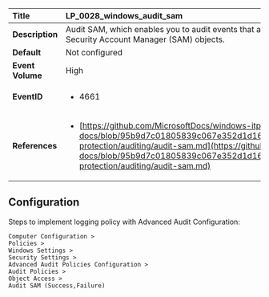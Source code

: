 | Title            | LP_0028_windows_audit_sam                                                                     |
|:-----------------|:--------------------------------------------------------------------------------|
| **Description**  | Audit SAM, which enables you to audit events that are  generated by attempts to access Security Account Manager  (SAM) objects.                                                               |
| **Default**      | Not configured                                                                   |
| **Event Volume** | High                                                                    |
| **EventID**      | <ul><li>4661</li></ul>         |
| **References**   | <ul><li>[https://github.com/MicrosoftDocs/windows-itpro-docs/blob/95b9d7c01805839c067e352d1d16702604b15f11/windows/security/threat-protection/auditing/audit-sam.md](https://github.com/MicrosoftDocs/windows-itpro-docs/blob/95b9d7c01805839c067e352d1d16702604b15f11/windows/security/threat-protection/auditing/audit-sam.md)</li></ul> |



## Configuration

Steps to implement logging policy with Advanced Audit Configuration:
```
Computer Configuration > 
Policies > 
Windows Settings > 
Security Settings > 
Advanced Audit Policies Configuration > 
Audit Policies > 
Object Access > 
Audit SAM (Success,Failure)
```


